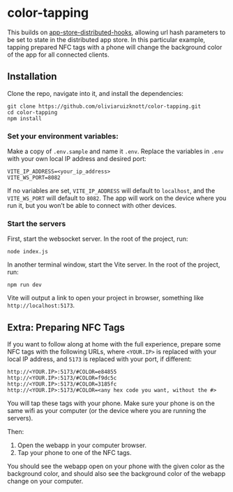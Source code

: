 # color-tapping

This builds on [app-store-distributed-hooks](https://github.com/oliviaruizknott/app-store-distributed-hooks), allowing url hash parameters to be set to state in the distributed app store. In this particular example, tapping prepared NFC tags with a phone will change the background color of the app for all connected clients.

## Installation

Clone the repo, navigate into it, and install the dependencies: 
```
git clone https://github.com/oliviaruizknott/color-tapping.git
cd color-tapping
npm install
```

### Set your environment variables:
Make a copy of `.env.sample` and name it `.env`. Replace the variables in `.env` with your own local IP address and desired port:

```
VITE_IP_ADDRESS=<your_ip_address>
VITE_WS_PORT=8082
```

If no variables are set, `VITE_IP_ADDRESS` will default to `localhost`, and the `VITE_WS_PORT` will default to `8082`. The app will work on the device where you run it, but you won’t be able to connect with other devices.

### Start the servers
First, start the websocket server. In the root of the project, run:
```
node index.js
```

In another terminal window, start the Vite server. In the root of the project, run:
```
npm run dev
```

Vite will output a link to open your project in browser, something like `http://localhost:5173`.

## Extra: Preparing NFC Tags
If you want to follow along at home with the full experience, prepare some NFC tags with the following URLs, where `<YOUR.IP>` is replaced with your local IP address, and `5173` is replaced with your port, if different:
```
http://<YOUR.IP>:5173/#COLOR=e84855
http://<YOUR.IP>:5173/#COLOR=f9dc5c
http://<YOUR.IP>:5173/#COLOR=3185fc
http://<YOUR.IP>:5173/#COLOR=<any hex code you want, without the #>
```
You will tap these tags with your phone. Make sure your phone is on the same wifi as your computer (or the device where you are running the servers).

Then:
1. Open the webapp in your computer browser.
2. Tap your phone to one of the NFC tags.

You should see the webapp open on your phone with the given color as the background color, and should also see the background color of the webapp change on your computer.